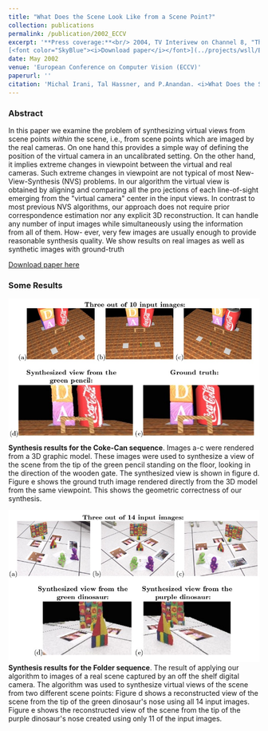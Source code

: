 ```yaml
---
title: "What Does the Scene Look Like from a Scene Point?"
collection: publications
permalink: /publication/2002_ECCV
excerpt: '**Press coverage:**<br/> 2004, TV Interivew on Channel 8, "The Science Channel", on the "Science News" show, in Hebrew.<br/><br/>
[<font color="SkyBlue"><i>Download paper</i></font>](../projects/wsll/ECCV2002_WhatDoesTheSceneLookLike.pdf) '
date: May 2002
venue: 'European Conference on Computer Vision (ECCV)'
paperurl: ''
citation: 'Michal Irani, Tal Hassner, and P.Anandan. <i>What Does the Scene Look Like from a Scene Point?</i>; European Conference on Computer Vision (ECCV), 2002'
---
```


### Abstract
In this paper we examine the problem of synthesizing virtual views from scene points *within* the scene, i.e., from scene points which
are imaged by the real cameras. On one hand this provides a simple way of defining the position of the virtual camera in an uncalibrated setting.
On the other hand, it implies extreme changes in viewpoint between the virtual and real cameras. Such extreme changes in viewpoint are not typical of most New-View-Synthesis (NVS) problems.
In our algorithm the virtual view is obtained by aligning and comparing all the pro jections of each line-of-sight emerging from the "virtual camera" center in the input views. In contrast to most previous NVS algorithms, our approach does not require prior correspondence estimation nor any explicit 3D reconstruction. It can handle any number of input images while simultaneously using the information from all of them. How- ever, very few images are usually enough to provide reasonable synthesis quality. We show results on real images as well as synthetic images with ground-truth


[Download paper here](../projects/wsll/ECCV2002_WhatDoesTheSceneLookLike.pdf)

### Some Results
<img src='../projects/wsll/results1.jpg'><br/>
<b>Synthesis results for the Coke-Can sequence</b>. Images a-c were rendered from a 3D graphic model. These images were used to synthesize a view of the scene from the tip of the green pencil standing on the floor, looking in the direction of the wooden gate. The synthesized view is shown in figure d.  Figure e shows the ground truth image rendered directly from the 3D model from the same viewpoint. This shows the geometric correctness of our synthesis. <br/>


<img src='../projects/wsll/results2.jpg'><br/>
<b>Synthesis results for the Folder sequence</b>. The result of applying our algorithm to images of a real scene captured by an off the shelf digital camera. The algorithm was used to synthesize virtual views of the scene from two
different scene points: Figure d shows a reconstructed view of the scene from the tip of the green dinosaur's nose using all 14 input images. Figure e shows the reconstructed view of the scene from the tip of the purple dinosaur's nose created using only 11 of the input images.


